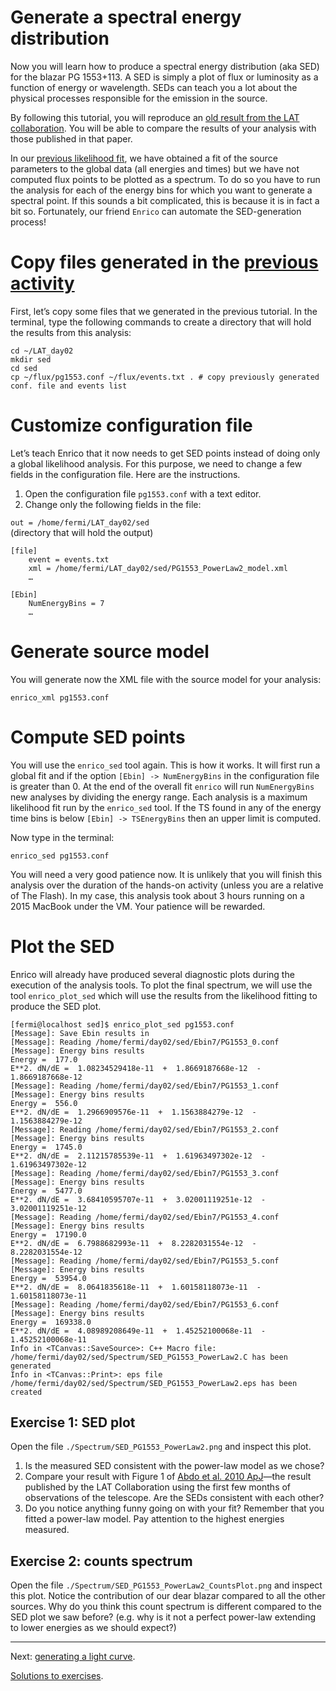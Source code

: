 Generate a spectral energy distribution
======================================

Now you will learn how to produce a spectral energy distribution (aka SED) for the blazar PG 1553+113. A SED is simply a plot of flux or luminosity as a function of energy or wavelength. SEDs can teach you a lot about the physical processes responsible for the emission in the source. 

By following this tutorial, you will reproduce an [old result from the LAT collaboration](http://adsabs.harvard.edu/abs/2010ApJ...708.1310A). You will be able to compare the results of your analysis with those published in that paper.

In our [previous likelihood fit](./likelihood.md), we have obtained a fit of the source parameters to the global data (all energies and times) but we have not computed flux points to be plotted as a spectrum. To do so you have to run the analysis for each of the energy bins for which you want to generate a spectral point. If this sounds a bit complicated, this is because it is in fact a bit so. Fortunately, our friend `Enrico` can automate the SED-generation process!




# Copy files generated in the [previous activity](./likelihood.md)

First, let’s copy some files that we generated in the previous tutorial. In the terminal, type the following commands to create a directory that will hold the results from this analysis:

```shell
cd ~/LAT_day02
mkdir sed
cd sed
cp ~/flux/pg1553.conf ~/flux/events.txt . # copy previously generated conf. file and events list
```

# Customize configuration file

Let’s teach Enrico that it now needs to get SED points instead of doing only a global likelihood analysis. For this purpose, we need to change a few fields in the configuration file. Here are the instructions.

1. Open the configuration file `pg1553.conf` with a text editor.
2. Change only the following fields in the file:

`out = /home/fermi/LAT_day02/sed`   
(directory that will hold the output)

```
[file]
	event = events.txt
	xml = /home/fermi/LAT_day02/sed/PG1553_PowerLaw2_model.xml
	… 
```

```
[Ebin]
	NumEnergyBins = 7
	… 
```	
	

# Generate source model

You will generate now the XML file with the source model for your analysis:

    enrico_xml pg1553.conf 

# Compute SED points

You will use the `enrico_sed` tool again. This is how it works. It will first run a global fit and if the option `[Ebin] -> NumEnergyBins` in the configuration file is greater than 0. At the end of the overall fit `enrico` will run `NumEnergyBins` new analyses by dividing the energy range. Each analysis is a maximum likelihood fit run by the `enrico_sed` tool. If the TS found in any of the energy time bins is below `[Ebin] -> TSEnergyBins` then an upper limit is computed.

Now type in the terminal:

    enrico_sed pg1553.conf

You will need a very good patience now. It is unlikely that you will finish this analysis over the duration of the hands-on activity (unless you are a relative of The Flash). In my case, this analysis took about 3 hours running on a 2015 MacBook under the VM. Your patience will be rewarded.


# Plot the SED

Enrico will already have produced several diagnostic plots during the execution of the analysis tools. To plot the final spectrum, we will use the tool `enrico_plot_sed` which will use the results from the likelihood fitting to produce the SED plot. 

```
[fermi@localhost sed]$ enrico_plot_sed pg1553.conf 
[Message]: Save Ebin results in 
[Message]: Reading /home/fermi/day02/sed/Ebin7/PG1553_0.conf
[Message]: Energy bins results
Energy =  177.0
E**2. dN/dE =  1.08234529418e-11  +  1.8669187668e-12  -  1.8669187668e-12
[Message]: Reading /home/fermi/day02/sed/Ebin7/PG1553_1.conf
[Message]: Energy bins results
Energy =  556.0
E**2. dN/dE =  1.2966909576e-11  +  1.1563884279e-12  -  1.1563884279e-12
[Message]: Reading /home/fermi/day02/sed/Ebin7/PG1553_2.conf
[Message]: Energy bins results
Energy =  1745.0
E**2. dN/dE =  2.11215785539e-11  +  1.61963497302e-12  -  1.61963497302e-12
[Message]: Reading /home/fermi/day02/sed/Ebin7/PG1553_3.conf
[Message]: Energy bins results
Energy =  5477.0
E**2. dN/dE =  3.68410595707e-11  +  3.02001119251e-12  -  3.02001119251e-12
[Message]: Reading /home/fermi/day02/sed/Ebin7/PG1553_4.conf
[Message]: Energy bins results
Energy =  17190.0
E**2. dN/dE =  6.7988682993e-11  +  8.2282031554e-12  -  8.2282031554e-12
[Message]: Reading /home/fermi/day02/sed/Ebin7/PG1553_5.conf
[Message]: Energy bins results
Energy =  53954.0
E**2. dN/dE =  8.0641835618e-11  +  1.60158118073e-11  -  1.60158118073e-11
[Message]: Reading /home/fermi/day02/sed/Ebin7/PG1553_6.conf
[Message]: Energy bins results
Energy =  169338.0
E**2. dN/dE =  4.08989208649e-11  +  1.45252100068e-11  -  1.45252100068e-11
Info in <TCanvas::SaveSource>: C++ Macro file: /home/fermi/day02/sed/Spectrum/SED_PG1553_PowerLaw2.C has been generated
Info in <TCanvas::Print>: eps file /home/fermi/day02/sed/Spectrum/SED_PG1553_PowerLaw2.eps has been created
```

## Exercise 1: SED plot

Open the file `./Spectrum/SED_PG1553_PowerLaw2.png` and inspect this plot. 

1. Is the measured SED consistent with the power-law model as we chose? 
2. Compare your result with Figure 1 of [Abdo et al. 2010 ApJ](http://adsabs.harvard.edu/abs/2010ApJ...708.1310A)—the result published by the LAT Collaboration using the first few months of observations of the telescope. Are the SEDs consistent with each other?
3. Do you notice anything funny going on with your fit? Remember that you fitted a power-law model. Pay attention to the highest energies measured.


## Exercise 2: counts spectrum

Open the file `./Spectrum/SED_PG1553_PowerLaw2_CountsPlot.png` and inspect this plot. Notice the contribution of our dear blazar compared to all the other sources. Why do you think this count spectrum is different compared to the SED plot we saw before? (e.g. why is it not a perfect power-law extending to lower energies as we should expect?)

- - - 

Next: [generating a light curve](./lc.md).

[Solutions to exercises](./sed-solutions.md).